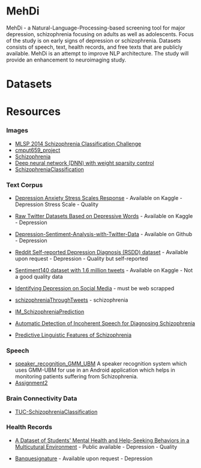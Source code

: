 # MehDi
MehDi - a Natural-Language-Processing-based screening tool for major depression, schizophrenia focusing on adults as well as adolescents. Focus of the study is on early signs of depression or schizophrenia. Datasets consists of speech, text, health records, and free texts that are publicly available. MehDi is an attempt to improve NLP architecture. The study will provide an enhancement to neuroimaging study.

# Datasets

# Resources
### Images
* [MLSP 2014 Schizophrenia Classification Challenge](https://www.kaggle.com/c/mlsp-2014-mri)
* [cmput659_project](https://github.com/CMPUT659T4/cmput659_project)
* [Schizophrenia](https://github.com/FabianKamp/Schizophrenia)
* [Deep neural network (DNN) with weight sparsity control](https://github.com/bsplku/dnnwsp)
* [SchizophreniaClassification](https://github.com/kabirahuja2431/SchizophreniaClassification)

### Text Corpus
* [Depression Anxiety Stress Scales Response](https://www.kaggle.com/lucasgreenwell/depression-anxiety-stress-scales-responses?select=codebook.txt) - Available on Kaggle - Depression Stress Scale - Quality
* [Raw Twitter Datasets Based on Depressive Words](https://www.kaggle.com/sawrav/raw-twitter-datasets-based-on-depressive-words) - Available on Kaggle - Depression
* [Depression-Sentiment-Analysis-with-Twitter-Data](https://github.com/AshwanthRamji/Depression-Sentiment-Analysis-with-Twitter-Data) - Available on Github - Depression
* [Reddit Self-reported Depression Diagnosis (RSDD) dataset](https://georgetown-ir-lab.github.io/emnlp17-depression/) - Available upon request - Depression - Quality but self-reported
* [Sentiment140 dataset with 1.6 million tweets](https://www.kaggle.com/kazanova/sentiment140) - Available on Kaggle - Not a good quality data
* [Identifying Depression on Social Media](https://web.stanford.edu/class/archive/cs/cs224n/cs224n.1194/reports/custom/15712307.pdf) - must be web scrapped

* [schizophreniaThroughTweets](https://github.com/ssarkar2/schizophreniaThroughTweets) - schizophrenia
* [IM_SchizophreniaPrediction](https://github.com/lisabecker/IM_SchizophreniaPrediction)
* [Automatic Detection of Incoherent Speech for Diagnosing Schizophrenia](https://nlp.stanford.edu/pubs/iter2018shizophrenia.pdf)
* [Predictive Linguistic Features of Schizophrenia](https://arxiv.org/pdf/1810.09377.pdf)

### Speech
* [speaker_recognition_GMM_UBM](https://github.com/scelesticsiva/speaker_recognition_GMM_UBM)
  A speaker recognition system which uses GMM-UBM for use in an Android application which helps in monitoring patients suffering from Schizophrenia.
* [Assignment2](https://github.com/pernilleberg/Assignment2)

### Brain Connectivity Data
* [TUC-SchizophreniaClassification](https://github.com/Krith-man/TUC-SchizophreniaClassification)

### Health Records

* [A Dataset of Students' Mental Health and Help-Seeking Behaviors in a Multicutural Environment](https://www.mdpi.com/2306-5729/4/3/124/htm) - Public available - Depression - Quality

* [Banquesignature](https://www.banquesignature.ca/en/les-donnees-2/psychosociales-et-medicales/) - Available upon request - Depression
